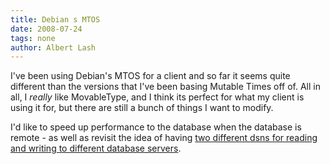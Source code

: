 ```yaml
---
title: Debian s MTOS
date: 2008-07-24
tags: none
author: Albert Lash
---
```

I've been using Debian's MTOS for a client and so far it seems quite different than the versions that I've been basing Mutable Times off of. All in all, I *really* like MovableType, and I think its perfect for what my client is using it for, but there are still a bunch of things I want to modify.

I'd like to speed up performance to the database when the database is remote - as well as revisit the idea of having <a href="http://www.mutabletimes.docunext.com/mutabletimes/2008/07/rw-database-connections.html">two different dsns for reading and writing to different database servers</a>.

